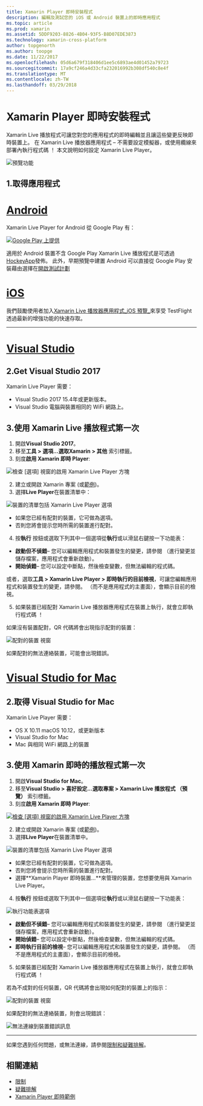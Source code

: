 ```yaml
---
title: Xamarin Player 即時安裝程式
description: 編輯及測試您的 iOS 或 Android 裝置上的即時應用程式
ms.topic: article
ms.prod: xamarin
ms.assetid: 5DDF9203-8826-4B04-93F5-B8D07EDE3873
ms.technology: xamarin-cross-platform
author: topgenorth
ms.author: toopge
ms.date: 11/22/2017
ms.openlocfilehash: 05d6a679f318406d1ee5c6893ae4d01452a79723
ms.sourcegitcommit: 17a9cf246a4d33cfa232016992b308df540c8e4f
ms.translationtype: MT
ms.contentlocale: zh-TW
ms.lasthandoff: 03/29/2018
---
```

# <a name="xamarin-live-player-setup"></a>Xamarin Player 即時安裝程式

Xamarin Live 播放程式可讓您對您的應用程式的即時編輯並且讓這些變更反映即時裝置上。 在 Xamarin Live 播放器應用程式 – 不需要設定模擬器，或使用纜線來部署內執行程式碼 ！ 本文說明如何設定 Xamarin Live Player。

![預覽功能](~/media/shared/preview.png)

## <a name="1-get-the-app"></a>1.取得應用程式

# <a name="androidtabandroid"></a>[Android](#tab/android)

Xamarin Live Player for Android 從 Google Play 有：

[ ![Google Play 上提供](install-images/google-play-badge.png)](https://play.google.com/store/apps/details?id=com.xamarin.live)

適用於 Android 裝置不含 Google Play Xamarin Live 播放程式是可透過[HockeyApp](https://aka.ms/xlp-hockeyapp)發佈。 此外，早期預覽中建置 Android 可以直接從 Google Play 安裝藉由選擇在[開啟測試計劃](https://play.google.com/apps/testing/com.xamarin.live)

# <a name="iostabios"></a>[iOS](#tab/ios)

我們鼓勵使用者加入[Xamarin Live 播放器應用程式_iOS 預覽_](https://aka.ms/liveplayeralpha)來享受 TestFlight 透過最新的增強功能的快速存取。

-----

# <a name="visual-studiotabwindows"></a>[Visual Studio](#tab/windows)

## <a name="2-get-visual-studio-2017"></a>2.Get Visual Studio 2017

Xamarin Live Player 需要：

- Visual Studio 2017 15.4年或更新版本。
- Visual Studio 電腦與裝置相同的 WiFi 網路上。

## <a name="3-using-xamarin-live-player-for-the-first-time"></a>3.使用 Xamarin Live 播放程式第一次

1. 開啟**Visual Studio 2017**。
2. 移至**工具 > 選項...**選取**Xamarin > 其他** 索引標籤。
3. 刻度**啟用 Xamarin 即時 Player**:

  ![檢查 [選項] 視窗的啟用 Xamarin Live Player 方塊](install-images/vs2017-options.png)

2. 建立或開啟 Xamarin 專案 (或[範例](~/tools/live-player/samples.md))。
3. 選擇**Live Player**在裝置清單中：

  ![裝置的清單包括 Xamarin Live Player 選項](install-images/devices-empty-windows.png)

  * 如果您已經有配對的裝置，它可做為選項。
  * 否則您將會提示您時所需的裝置進行配對。
4. 按**執行** 按鈕或選取下列其中一個選項從**執行**或以滑鼠右鍵按一下功能表：

  - **啟動但不偵錯**– 您可以編輯應用程式和裝置發生的變更，請參閱 （進行變更並儲存檔案，應用程式會重新啟動）。
  - **開始偵錯**– 您可以設定中斷點，然後檢查變數，但無法編輯的程式碼。

  或者，選取**工具 > Xamarin Live Player > 即時執行的目前檢視**，可讓您編輯應用程式和裝置發生的變更，請參閱。 （而不是應用程式的主畫面），會顯示目前的檢視。

5. 如果裝置已經配對 Xamarin Live 播放器應用程式在裝置上執行，就會立即執行程式碼 ！

  如果沒有裝置配對，QR 代碼將會出現指示配對的裝置：

  ![配對的裝置 視窗](install-images/manage-empty-windows.png)

  如果配對的無法連絡裝置，可能會出現錯誤。

# <a name="visual-studio-for-mactabmacos"></a>[Visual Studio for Mac](#tab/macos)

## <a name="2-get-visual-studio-for-mac"></a>2.取得 Visual Studio for Mac

Xamarin Live Player 需要：

- OS X 10.11 macOS 10.12，或更新版本
- Visual Studio for Mac
- Mac 與相同 WiFi 網路上的裝置

## <a name="3-using-xamarin-live-player-for-the-first-time"></a>3.使用 Xamarin 即時的播放程式第一次

1. 開啟**Visual Studio for Mac**。
2. 移至**Visual Studio > 喜好設定...**選取**專案 > Xamarin Live 播放程式 （預覽）**  索引標籤。
3. 刻度**啟用 Xamarin 即時 Player**:

  [![檢查 [選項] 視窗的啟用 Xamarin Live Player 方塊](install-images/vsmac-options-sml.png)](install-images/vsmac-options.png#lightbox)

2. 建立或開啟 Xamarin 專案 (或[範例](~/tools/live-player/samples.md))。
3. 選擇**Live Player**在裝置清單中。

  ![裝置的清單包括 Xamarin Live Player 選項](install-images/devices.png)

  * 如果您已經有配對的裝置，它可做為選項。
  * 否則您將會提示您時所需的裝置進行配對。
  * 選擇**Xamarin Player 即時裝置...**來管理的裝置，您想要使用與 Xamarin Live Player。

4. 按**執行** 按鈕或選取下列其中一個選項從**執行**或以滑鼠右鍵按一下功能表：

  ![執行功能表選項](install-images/run-menu.png)

  - **啟動但不偵錯**– 您可以編輯應用程式和裝置發生的變更，請參閱 （進行變更並儲存檔案，應用程式會重新啟動）。
  - **開始偵錯**– 您可以設定中斷點，然後檢查變數，但無法編輯的程式碼。
  - **即時執行目前的檢視**– 您可以編輯應用程式和裝置發生的變更，請參閱。 （而不是應用程式的主畫面），會顯示目前的檢視。

5. 如果裝置已經配對 Xamarin Live 播放器應用程式在裝置上執行，就會立即執行程式碼 ！

  若為不成對的任何裝置，QR 代碼將會出現如何配對的裝置上的指示：

  ![配對的裝置 視窗](install-images/manage-empty.png)

  如果配對的無法連絡裝置，則會出現錯誤：

  ![無法連線到裝置錯誤訊息](install-images/error-cannot-connect.png)


-----

如果您遇到任何問題，或無法連線，請參閱[限制和疑難排解](~/tools/live-player/troubleshooting.md)。


## <a name="related-links"></a>相關連結

- [限制](~/tools/live-player/limitations.md)
- [疑難排解](~/tools/live-player/troubleshooting.md)
- [Xamarin Player 即時範例](~/tools/livehttps://developer.xamarin.com/samples.md)
